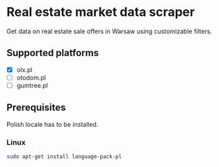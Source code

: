 # Real estate market data scraper
Get data on real estate sale offers in Warsaw using customizable filters.

## Supported platforms
- [x] olx.pl
- [ ] otodom.pl
- [ ] gumtree.pl

## Prerequisites
Polish locale has to be installed.
### Linux
```bash
sudo apt-get install language-pack-pl
```
